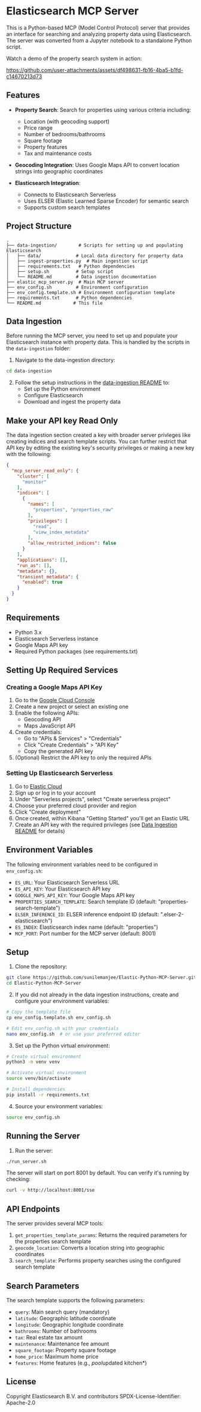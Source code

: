 # Elasticsearch MCP Server

This is a Python-based MCP (Model Control Protocol) server that provides an interface for searching and analyzing property data using Elasticsearch. The server was converted from a Jupyter notebook to a standalone Python script.

Watch a demo of the property search system in action:

https://github.com/user-attachments/assets/df498631-fb16-4ba5-b1fd-c14670213d73

## Features

- **Property Search**: Search for properties using various criteria including:
  - Location (with geocoding support)
  - Price range
  - Number of bedrooms/bathrooms
  - Square footage
  - Property features
  - Tax and maintenance costs

- **Geocoding Integration**: Uses Google Maps API to convert location strings into geographic coordinates

- **Elasticsearch Integration**: 
  - Connects to Elasticsearch Serverless
  - Uses ELSER (Elastic Learned Sparse Encoder) for semantic search
  - Supports custom search templates

## Project Structure

```
.
├── data-ingestion/        # Scripts for setting up and populating Elasticsearch
│   ├── data/             # Local data directory for property data
│   ├── ingest-properties.py  # Main ingestion script
│   ├── requirements.txt   # Python dependencies
│   ├── setup.sh          # Setup script
│   └── README.md         # Data ingestion documentation
├── elastic_mcp_server.py  # Main MCP server
├── env_config.sh         # Environment configuration
├── env_config.template.sh # Environment configuration template
├── requirements.txt      # Python dependencies
└── README.md            # This file
```

## Data Ingestion

Before running the MCP server, you need to set up and populate your Elasticsearch instance with property data. This is handled by the scripts in the `data-ingestion` folder:

1. Navigate to the data-ingestion directory:
```bash
cd data-ingestion
```

2. Follow the setup instructions in the [data-ingestion README](data-ingestion/README.md) to:
   - Set up the Python environment
   - Configure Elasticsearch
   - Download and ingest the property data


## Make your API key Read Only

The data ingestion section created a key with broader server privleges like creating indices and search template scripts.  You can further restrict that API key by editing the existing key's security privileges or making a new key with the following:

```json
{
  "mcp_server_read_only": {
    "cluster": [
      "monitor"
    ],
    "indices": [
      {
        "names": [
          "properties", "properties_raw"
        ],
        "privileges": [
          "read",
          "view_index_metadata"
        ],
        "allow_restricted_indices": false
      }
    ],
    "applications": [],
    "run_as": [],
    "metadata": {},
    "transient_metadata": {
      "enabled": true
    }
  }
}
```


## Requirements

- Python 3.x
- Elasticsearch Serverless instance
- Google Maps API key
- Required Python packages (see requirements.txt)

## Setting Up Required Services

### Creating a Google Maps API Key

1. Go to the [Google Cloud Console](https://console.cloud.google.com/)
2. Create a new project or select an existing one
3. Enable the following APIs:
   - Geocoding API
   - Maps JavaScript API
4. Create credentials:
   - Go to "APIs & Services" > "Credentials"
   - Click "Create Credentials" > "API Key"
   - Copy the generated API key
5. (Optional) Restrict the API key to only the required APIs

### Setting Up Elasticsearch Serverless

1. Go to [Elastic Cloud](https://cloud.elastic.co/)
2. Sign up or log in to your account
3. Under "Serverless projects", select "Create serverless project"
4. Choose your preferred cloud provider and region
5. Click "Create deployment"
6. Once created, within Kibana "Getting Started" you'll get an Elastic URL
7. Create an API key with the required privileges (see [Data Ingestion README](data-ingestion/README.md) for details)

## Environment Variables

The following environment variables need to be configured in `env_config.sh`:

- `ES_URL`: Your Elasticsearch Serverless URL
- `ES_API_KEY`: Your Elasticsearch API key
- `GOOGLE_MAPS_API_KEY`: Your Google Maps API key
- `PROPERTIES_SEARCH_TEMPLATE`: Search template ID (default: "properties-search-template")
- `ELSER_INFERENCE_ID`: ELSER inference endpoint ID (default: ".elser-2-elasticsearch")
- `ES_INDEX`: Elasticsearch index name (default: "properties")
- `MCP_PORT`: Port number for the MCP server (default: 8001)

## Setup

1. Clone the repository:
```bash
git clone https://github.com/sunilemanjee/Elastic-Python-MCP-Server.git
cd Elastic-Python-MCP-Server
```

2. If you did not already in the data ingestion instructions, create and configure your environment variables:
```bash
# Copy the template file
cp env_config.template.sh env_config.sh

# Edit env_config.sh with your credentials
nano env_config.sh  # or use your preferred editor
```

3. Set up the Python virtual environment:
```bash
# Create virtual environment
python3 -m venv venv

# Activate virtual environment
source venv/bin/activate

# Install dependencies
pip install -r requirements.txt
```

4. Source your environment variables:
```bash
source env_config.sh
```

## Running the Server

1. Run the server:
```bash
./run_server.sh
```

The server will start on port 8001 by default. You can verify it's running by checking:
```bash
curl -v http://localhost:8001/sse
```

## API Endpoints

The server provides several MCP tools:

1. `get_properties_template_params`: Returns the required parameters for the properties search template
2. `geocode_location`: Converts a location string into geographic coordinates
3. `search_template`: Performs property searches using the configured search template

## Search Parameters

The search template supports the following parameters:
- `query`: Main search query (mandatory)
- `latitude`: Geographic latitude coordinate
- `longitude`: Geographic longitude coordinate
- `bathrooms`: Number of bathrooms
- `tax`: Real estate tax amount
- `maintenance`: Maintenance fee amount
- `square_footage`: Property square footage
- `home_price`: Maximum home price
- `features`: Home features (e.g., *pool*updated kitchen*)

## License

Copyright Elasticsearch B.V. and contributors
SPDX-License-Identifier: Apache-2.0
